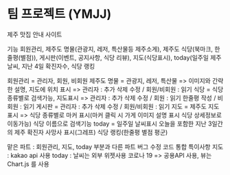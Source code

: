 # 팀 프로젝트 (YMJJ)

제주 맛집 안내 사이트

기능 
회원관리, 제주도 명물(관광지, 레저, 특산물등 제주소게), 제주도 식당(북마크, 한줄평(별점)), 게시판(이벤트, 공지사항, 식당 리뷰), 
지도(식당표시), today(일주일 제주날씨, 지난 4일 확진자수, 식당 랭킹

회원관리 = 관리자, 회원, 비회원
제주도 명물 = 관광지, 레저, 특산물 => 이미지와 간략한 설명, 지도에 위치 표시 => 관리자 : 추가 삭제 수정 / 회원/비회원 : 읽기
식당 = 식당 종류별로 검색가능, 지도표시 => 관리자 : 추가 삭제 수정 / 회원 : 읽기 한줄평 작성 / 비회원 : 읽기
게시판 = 관리자 : 추가 삭제 수정 / 회원/비회원 : 읽기
지도 = 제주도 지도표시 => 식당 종류별로 마커 표시(마커 클릭 시 가게 이미지 설명 표시 식당 상세정보로 이동가능) 식당 이름으로 검색기능
today = 일주일 날씨표시 오늘을 포함한 지난 3일간의 제주 확진자 사망사 표시(그레프) 식당 랭킹(한줄평 별점 평군)

맡은 파트 : 회원관리, 지도, today 부분과 다른 파트 버그 수정 코드 통합
특이사항 
지도 : kakao api 사용
today : 날씨는 외부 위젯사용 
        코로나 19 => 공용API 사용, 뷰는 Chart.js 를 사용

